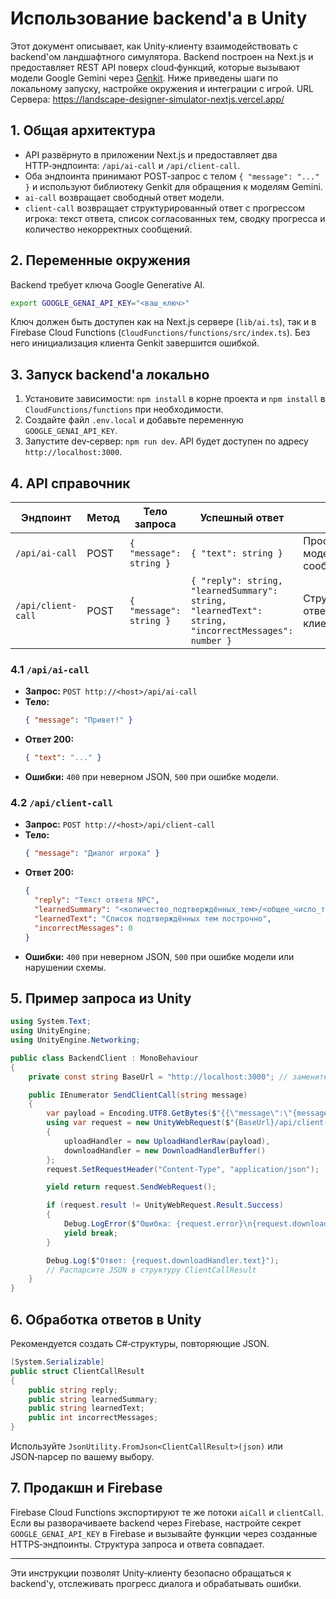 # Использование backend'a в Unity

Этот документ описывает, как Unity‑клиенту взаимодействовать с backend'ом ландшафтного симулятора. Backend построен на Next.js и предоставляет REST API поверх cloud‑функций, которые вызывают модели Google Gemini через [Genkit](https://github.com/google/genkit). Ниже приведены шаги по локальному запуску, настройке окружения и интеграции с игрой.
URL Сервера: https://landscape-designer-simulator-nextjs.vercel.app/

## 1. Общая архитектура

- API развёрнуто в приложении Next.js и предоставляет два HTTP‑эндпоинта: `/api/ai-call` и `/api/client-call`.
- Оба эндпоинта принимают POST‑запрос с телом `{ "message": "..." }` и используют библиотеку Genkit для обращения к моделям Gemini.
- `ai-call` возвращает свободный ответ модели.
- `client-call` возвращает структурированный ответ с прогрессом игрока: текст ответа, список согласованных тем, сводку прогресса и количество некорректных сообщений.

## 2. Переменные окружения

Backend требует ключа Google Generative AI.

```bash
export GOOGLE_GENAI_API_KEY="<ваш_ключ>"
```

Ключ должен быть доступен как на Next.js сервере (`lib/ai.ts`), так и в Firebase Cloud Functions (`CloudFunctions/functions/src/index.ts`). Без него инициализация клиента Genkit завершится ошибкой.

## 3. Запуск backend'а локально

1. Установите зависимости: `npm install` в корне проекта и `npm install` в `CloudFunctions/functions` при необходимости.
2. Создайте файл `.env.local` и добавьте переменную `GOOGLE_GENAI_API_KEY`.
3. Запустите dev‑сервер: `npm run dev`. API будет доступен по адресу `http://localhost:3000`.

## 4. API справочник

| Эндпоинт | Метод | Тело запроса | Успешный ответ | Описание |
|---------|-------|--------------|----------------|----------|
| `/api/ai-call` | POST | `{ "message": string }` | `{ "text": string }` | Простой ответ модели на входное сообщение. |
| `/api/client-call` | POST | `{ "message": string }` | `{ "reply": string, "learnedSummary": string, "learnedText": string, "incorrectMessages": number }` | Структурированный ответ для клиента‑NPC. |

### 4.1 `/api/ai-call`

- **Запрос:** `POST http://<host>/api/ai-call`
- **Тело:**
  ```json
  { "message": "Привет!" }
  ```
- **Ответ 200:**
  ```json
  { "text": "..." }
  ```
- **Ошибки:** `400` при неверном JSON, `500` при ошибке модели.

### 4.2 `/api/client-call`

- **Запрос:** `POST http://<host>/api/client-call`
- **Тело:**
  ```json
  { "message": "Диалог игрока" }
  ```
- **Ответ 200:**
  ```json
  {
    "reply": "Текст ответа NPC",
    "learnedSummary": "<количество_подтверждённых_тем>/<общее_число_требований>",
    "learnedText": "Список подтверждённых тем построчно",
    "incorrectMessages": 0
  }
  ```
- **Ошибки:** `400` при неверном JSON, `500` при ошибке модели или нарушении схемы.

## 5. Пример запроса из Unity

```csharp
using System.Text;
using UnityEngine;
using UnityEngine.Networking;

public class BackendClient : MonoBehaviour
{
    private const string BaseUrl = "http://localhost:3000"; // замените на URL сервера

    public IEnumerator SendClientCall(string message)
    {
        var payload = Encoding.UTF8.GetBytes($"{{\"message\":\"{message}\"}}");
        using var request = new UnityWebRequest($"{BaseUrl}/api/client-call", UnityWebRequest.kHttpVerbPOST)
        {
            uploadHandler = new UploadHandlerRaw(payload),
            downloadHandler = new DownloadHandlerBuffer()
        };
        request.SetRequestHeader("Content-Type", "application/json");

        yield return request.SendWebRequest();

        if (request.result != UnityWebRequest.Result.Success)
        {
            Debug.LogError($"Ошибка: {request.error}\n{request.downloadHandler.text}");
            yield break;
        }

        Debug.Log($"Ответ: {request.downloadHandler.text}");
        // Распарсите JSON в структуру ClientCallResult
    }
}
```

## 6. Обработка ответов в Unity

Рекомендуется создать C#‑структуры, повторяющие JSON.

```csharp
[System.Serializable]
public struct ClientCallResult
{
    public string reply;
    public string learnedSummary;
    public string learnedText;
    public int incorrectMessages;
}
```

Используйте `JsonUtility.FromJson<ClientCallResult>(json)` или JSON‑парсер по вашему выбору.

## 7. Продакшн и Firebase

Firebase Cloud Functions экспортируют те же потоки `aiCall` и `clientCall`. Если вы разворачиваете backend через Firebase, настройте секрет `GOOGLE_GENAI_API_KEY` в Firebase и вызывайте функции через созданные HTTPS‑эндпоинты. Структура запроса и ответа совпадает.

---

Эти инструкции позволят Unity‑клиенту безопасно обращаться к backend'у, отслеживать прогресс диалога и обрабатывать ошибки.
